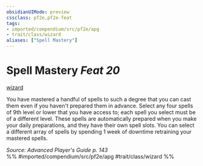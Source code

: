 ```yaml
---
obsidianUIMode: preview
cssclass: pf2e,pf2e-feat
tags:
- imported/compendium/src/pf2e/apg
- trait/class/wizard
aliases: ["Spell Mastery"]
---
```

# Spell Mastery  *Feat 20*  
[wizard](rules/traits/wizard.md)  


You have mastered a handful of spells to such a degree that you can cast them even if you haven't prepared them in advance. Select any four spells of 9th level or lower that you have access to; each spell you select must be of a different level. These spells are automatically prepared when you make your daily preparations, and they have their own spell slots. You can select a different array of spells by spending 1 week of downtime retraining your mastered spells.

*Source: Advanced Player's Guide p. 143*  
%% #imported/compendium/src/pf2e/apg #trait/class/wizard %%